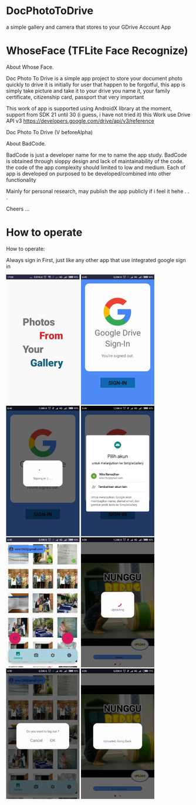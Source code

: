 # DocPhotoToDrive
a simple gallery and camera that stores to your GDrive Account App

# WhoseFace (TFLite Face Recognize)

About Whose Face.

Doc Photo To Drive is a simple app project to store your document photo quickly to drive
it is initially for user that happen to be forgotful, this app is simply take picture and take it to your drive
you name it, your family certificate, citizenship card, passport that very important

This work of app is supported using AndroidX library at the moment, support from SDK 21 until 30 (i guess, i have not tried it)
this Work use Drive API v3
https://developers.google.com/drive/api/v3/reference

Doc Photo To Drive  (V beforeAlpha)

About BadCode.

BadCode is just a developer name for me to name the app study.
BadCode is obtained through sloppy design and lack of maintainability of the code.
the code of the app complexity should limited to low and medium.
Each of app is developed on purposed to be developed/combined into other functionality

Mainly for personal research,
may publish the app publicly if i feel it hehe . . .

Cheers ...

# How to operate

How to operate:

Always sign in First, just like any other app that use integrated google sign in

<body>
  <img src="Screenshot_2021-05-10-17-00-27-098_com.example.simplegallery.png" width="200">
<img src="Screenshot_2021-05-12-06-43-57-105_com.example.simplegallery.png" width="200">
  <img src="Screenshot_2021-05-12-06-44-29-286_com.example.simplegallery.png"  width="200">
  
<img src="Screenshot_2021-05-12-06-44-26-770_com.google.android.gms.png" width="200">
  <img src="Screenshot_2021-05-12-06-45-22-503_com.example.simplegallery.png" width="200">
  <img src="Screenshot_2021-05-12-06-54-52-178_com.example.simplegallery.png" width="200">
  <img src="Screenshot_2021-05-12-06-55-18-782_com.example.simplegallery.png" width="200">
  <img src="Screenshot_2021-05-27-06-53-18-528_com.example.simplegallery.png" width="200">
  
  </body>
